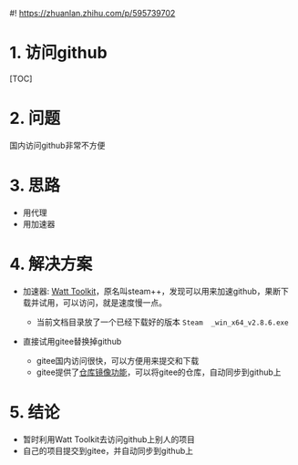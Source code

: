 #! https://zhuanlan.zhihu.com/p/595739702

# 1. 访问github

[TOC]

# 2. 问题

国内访问github非常不方便

# 3. 思路

* 用代理
* 用加速器

# 4. 解决方案

* 加速器: [Watt Toolkit](https://steampp.net/)，原名叫steam++，发现可以用来加速github，果断下载并试用，可以访问，就是速度慢一点。
  * 当前文档目录放了一个已经下载好的版本 `Steam  _win_x64_v2.8.6.exe`

* 直接试用gitee替换掉github
  * gitee国内访问很快，可以方便用来提交和下载
  * gitee提供了[仓库镜像功能](https://gitee.com/help/articles/4336#article-header0)，可以将gitee的仓库，自动同步到github上

# 5. 结论

* 暂时利用Watt Toolkit去访问github上别人的项目
* 自己的项目提交到gitee，并自动同步到github上
